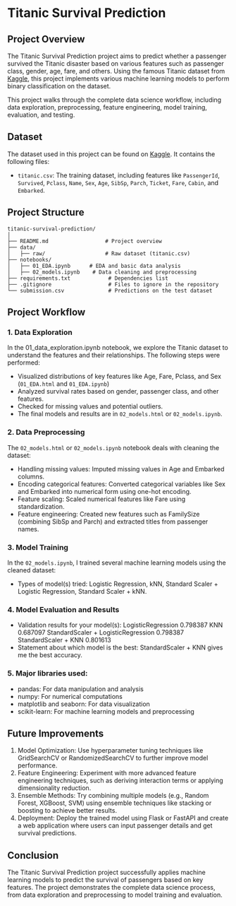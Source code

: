 # Titanic Survival Prediction

## Project Overview

The Titanic Survival Prediction project aims to predict whether a passenger survived the Titanic disaster based on various features such as passenger class, gender, age, fare, and others. Using the famous Titanic dataset from [Kaggle](https://www.kaggle.com/c/titanic), this project implements various machine learning models to perform binary classification on the dataset.

This project walks through the complete data science workflow, including data exploration, preprocessing, feature engineering, model training, evaluation, and testing.

## Dataset

The dataset used in this project can be found on [Kaggle](https://www.kaggle.com/c/titanic/data). It contains the following files:

- `titanic.csv`: The training dataset, including features like `PassengerId`, `Survived`, `Pclass`, `Name`, `Sex`, `Age`, `SibSp`, `Parch`, `Ticket`, `Fare`, `Cabin`, and `Embarked`.

## Project Structure

```plaintext
titanic-survival-prediction/
│
├── README.md                  # Project overview
├── data/
│   ├── raw/                   # Raw dataset (titanic.csv)
├── notebooks/
│   ├── 01_EDA.ipynb      # EDA and basic data analysis
│   ├── 02_models.ipynb    # Data cleaning and preprocessing
├── requirements.txt            # Dependencies list
├── .gitignore                  # Files to ignore in the repository
└── submission.csv              # Predictions on the test dataset
```
## Project Workflow


### 1. Data Exploration
In the 01_data_exploration.ipynb notebook, we explore the Titanic dataset to understand the features and their relationships. The following steps were performed:

- Visualized distributions of key features like Age, Fare, Pclass, and Sex (`01_EDA.html` and `01_EDA.ipynb`)
- Analyzed survival rates based on gender, passenger class, and other features.
- Checked for missing values and potential outliers.
- The final models and results are in `02_models.html` or `02_models.ipynb`. 

### 2. Data Preprocessing

The `02_models.html` or `02_models.ipynb` notebook deals with cleaning the dataset:

- Handling missing values: Imputed missing values in Age and Embarked columns.
- Encoding categorical features: Converted categorical variables like Sex and Embarked into numerical form using one-hot encoding.
- Feature scaling: Scaled numerical features like Fare using standardization.
- Feature engineering: Created new features such as FamilySize (combining SibSp and Parch) and extracted titles from passenger names.

### 3. Model Training
In the `02_models.ipynb`, I trained several machine learning models using the cleaned dataset:

- Types of model(s) tried: Logistic Regression, kNN, Standard Scaler + Logistic Regression, Standard Scaler + kNN.

### 4. Model Evaluation and Results
- Validation results for your model(s): 
	LogisticRegression	0.798387
	KNN	0.687097
	StandardScaler + LogisticRegression	0.798387
	StandardScaler + KNN	0.801613
- Statement about which model is the best: StandardScaler + KNN gives me the best accuracy.

### 5. Major libraries used:

- pandas: For data manipulation and analysis
- numpy: For numerical computations
- matplotlib and seaborn: For data visualization
- scikit-learn: For machine learning models and preprocessing

## Future Improvements
1. Model Optimization: Use hyperparameter tuning techniques like GridSearchCV or RandomizedSearchCV to further improve model performance.
2. Feature Engineering: Experiment with more advanced feature engineering techniques, such as deriving interaction terms or applying dimensionality reduction.
3. Ensemble Methods: Try combining multiple models (e.g., Random Forest, XGBoost, SVM) using ensemble techniques like stacking or boosting to achieve better results.
4. Deployment: Deploy the trained model using Flask or FastAPI and create a web application where users can input passenger details and get survival predictions.

## Conclusion
The Titanic Survival Prediction project successfully applies machine learning models to predict the survival of passengers based on key features. The project demonstrates the complete data science process, from data exploration and preprocessing to model training and evaluation.
